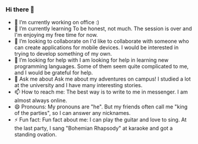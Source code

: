 ### Hi there 👋





- 🔭 I’m currently working on office :)
- 🌱 I’m currently learning To be honest, not much. The session is over and I'm enjoying my free time for now.
- 👯 I’m looking to collaborate on I'd like to collaborate with someone who can create applications for mobile devices. I would be interested in trying to develop something of my own.
- 🤔 I’m looking for help with I am looking for help in learning new programming languages. Some of them seem quite complicated to me, and I would be grateful for help.
- 💬 Ask me about Ask me about my adventures on campus! I studied a lot at the university and I have many interesting stories.
- 📫 How to reach me: The best way is to write to me in messenger. I am almost always online.
- 😄 Pronouns: My pronouns are "he". But my friends often call me "king of the parties", so I can answer any nicknames.
- ⚡ Fun fact: Fun fact about me: I can play the guitar and love to sing. At the last party, I sang "Bohemian Rhapsody" at karaoke and got a standing ovation.

